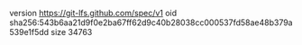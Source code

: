 version https://git-lfs.github.com/spec/v1
oid sha256:543b6aa21d9f0e2ba67ff62d9c40b28038cc000537fd58ae48b379a539e1f5dd
size 34763
